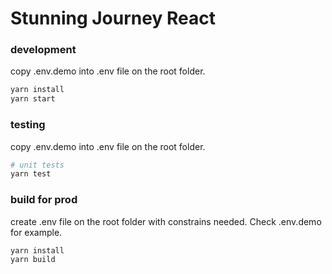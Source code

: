 # Stunning Journey React

### development

copy .env.demo into .env file on the root folder.

```bash
yarn install
yarn start
```

### testing

copy .env.demo into .env file on the root folder.

```bash
# unit tests
yarn test
```

### build for prod

create .env file on the root folder with constrains needed. Check .env.demo for example.

```bash
yarn install
yarn build
```
